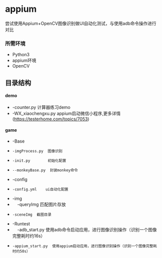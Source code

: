 # appium
尝试使用Appium+OpenCV图像识别做UI自动化测试，与使用adb命令操作进行对比

### 所需环境
* Python3
* appium环境
* OpenCV


## 目录结构
#### demo
*  -counter.py  计算器练习demo
*  -WX_xiaochengxu.py  appium启动微信小程序,更多详情(https://testerhome.com/topics/7053)

#### game
*  -Base
*     -imgProcess.py  图像识别
*     -init.py        初始化配置
*     --monkeyBase.py  封装monkey命令

*  -config
*     -config.yml    ui自动化配置

* -img 
*     -queryImg  匹配图片存放
*     -sceneImg  截图目录

* -Runtest
*     -adb_start.py  使用adb命令启动应用，进行图像识别操作（识别一个图像完整耗时约16s）
*     -appium_start.py  使用appium启动应用，进行图像识别操作（识别一个图像完整耗时约50s）
